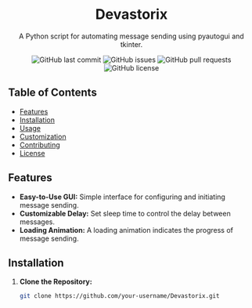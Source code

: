 <div align="center">
  <h1>Devastorix</h1>
  <p>
    A Python script for automating message sending using pyautogui and tkinter.
  </p>
  <img alt="GitHub last commit" src="https://img.shields.io/github/last-commit/your-username/Devastorix?style=flat-square">
  <img alt="GitHub issues" src="https://img.shields.io/github/issues/your-username/Devastorix?style=flat-square">
  <img alt="GitHub pull requests" src="https://img.shields.io/github/issues-pr/your-username/Devastorix?style=flat-square">
  <img alt="GitHub license" src="https://img.shields.io/github/license/your-username/Devastorix?style=flat-square">
</div>

## Table of Contents

- [Features](#features)
- [Installation](#installation)
- [Usage](#usage)
- [Customization](#customization)
- [Contributing](#contributing)
- [License](#license)

## Features

- **Easy-to-Use GUI:** Simple interface for configuring and initiating message sending.
- **Customizable Delay:** Set sleep time to control the delay between messages.
- **Loading Animation:** A loading animation indicates the progress of message sending.

## Installation

1. **Clone the Repository:**

   ```bash
   git clone https://github.com/your-username/Devastorix.git
